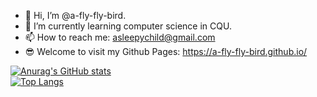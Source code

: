 <!---
a-fly-fly-bird/a-fly-fly-bird is a ✨ special ✨ repository because its `README.md` (this file) appears on your GitHub profile.
You can click the Preview link to take a look at your changes.
--->

- 👋 Hi, I’m @a-fly-fly-bird.
- 🌱 I’m currently learning computer science in CQU.
- 📫 How to reach me: asleepychild@gmail.com
- 😎 Welcome to visit my Github Pages: https://a-fly-fly-bird.github.io/

[![Anurag's GitHub stats](https://github-readme-stats.vercel.app/api?username=a-fly-fly-bird&count_private=true&show_icons=true&theme=radical)](https://github.com/anuraghazra/github-readme-stats)
<br>
[![Top Langs](https://github-readme-stats.vercel.app/api/top-langs/?username=a-fly-fly-bird)](https://github.com/anuraghazra/github-readme-stats)


